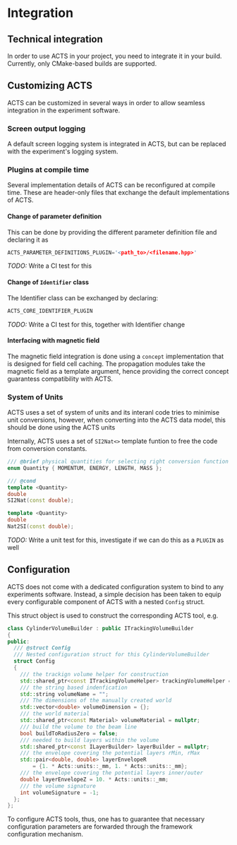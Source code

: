 # <a name="integration">Integration</a>

## Technical integration

In order to use ACTS in your project, you need to integrate it in your build. Currently, only CMake-based builds are supported.

## Customizing ACTS

ACTS can be customized in several ways in order to allow seamless integration in the experiment software.

### <a name="integration_output">Screen output logging</a>

A default screen logging system is integrated in ACTS, but can be replaced with the experiment's logging system.
 
### Plugins at compile time

Several implementation details of ACTS can be reconfigured at compile time. These are header-only files that exchange the 
default implementations of ACTS.

#### Change of parameter definition

This can be done by providing the different parameter definition file and declaring it as

```cpp
ACTS_PARAMETER_DEFINITIONS_PLUGIN='<path_to>/<filename.hpp>'
```

*TODO:* Write a CI test for this

#### Change of `Identifier` class 

The Identifier class can be exchanged by declaring:

```cpp
ACTS_CORE_IDENTIFIER_PLUGIN
```

*TODO:* Write a CI test for this, together with Identifier change

#### <a name="integration_bField">Interfacing with magnetic field</a> 

The magnetic field integration is done using a `concept` implementation that is designed for 
field cell caching. The propagation modules take the magnetic field as a template argument,
hence providing the correct concept guarantess compatibility with ACTS.

### System of Units

ACTS uses a set of system of units and its interanl code tries to minimise unit conversions,
however, when converting into the ACTS data model, this should be done using the ACTS units

Internally, ACTS uses a set of `SI2Nat<>` template funtion to free the code from conversion 
constants.

```cpp
/// @brief physical quantities for selecting right conversion function
enum Quantity { MOMENTUM, ENERGY, LENGTH, MASS };

/// @cond
template <Quantity>
double
SI2Nat(const double);

template <Quantity>
double
Nat2SI(const double);
```


*TODO:* Write a unit test for this, investigate if we can do this as a `PLUGIN` as well 

## <a name="integration_configuration">Configuration</a>

ACTS does not come with a dedicated configuration system to bind to any experiments software.
Instead, a simple decision has been taken to equip every configurable component of ACTS with a
nested `Config` struct.

This struct object is used to construct the corresponding ACTS tool, e.g.

```cpp
class CylinderVolumeBuilder : public ITrackingVolumeBuilder
{
public:
  /// @struct Config
  /// Nested configuration struct for this CylinderVolumeBuilder
  struct Config
  {
    /// the trackign volume helper for construction
    std::shared_ptr<const ITrackingVolumeHelper> trackingVolumeHelper = nullptr;
    /// the string based indenfication
    std::string volumeName = "";
    /// The dimensions of the manually created world
    std::vector<double> volumeDimension = {};
    /// the world material
    std::shared_ptr<const Material> volumeMaterial = nullptr;
    /// build the volume to the beam line
    bool buildToRadiusZero = false;
    /// needed to build layers within the volume
    std::shared_ptr<const ILayerBuilder> layerBuilder = nullptr;
    /// the envelope covering the potential layers rMin, rMax
    std::pair<double, double> layerEnvelopeR
        = {1. * Acts::units::_mm, 1. * Acts::units::_mm};
    /// the envelope covering the potential layers inner/outer
    double layerEnvelopeZ = 10. * Acts::units::_mm;
    /// the volume signature
    int volumeSignature = -1;
  };
};
```

To configure ACTS tools, thus, one has to guarantee that necessary configuration parameters are forwarded through the framework configuration mechanism.



